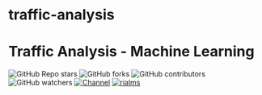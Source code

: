 # traffic-analysis
# Traffic Analysis - Machine Learning
![GitHub Repo stars](https://img.shields.io/github/stars/rialms/traffic-analysis?color=blue&style=flat)
![GitHub forks](https://img.shields.io/github/forks/rialms/traffic-analysis?color=green&style=flat)
![GitHub contributors](https://img.shields.io/github/contributors/rialms/traffic-analysis?style=flat)
![GitHub watchers](https://img.shields.io/github/watchers/rialms/traffic-analysis)
[![Channel](https://img.shields.io/badge/Subscribe%20Newsletter-!-red)](https://www.rokibulroni.com)
[![rialms](https://cdn.jsdelivr.net/gh/rialms/resources@master/pu.webp)](https://github.com/rialms/traffic-analysis/blob/main/traffic_final_project/output.mp4)
